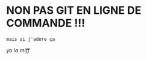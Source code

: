 <h1> NON PAS GIT EN LIGNE DE COMMANDE !!! </h1>

```ProgrammingLanguageName
mais si j'adore ça
```
*yo la miff*